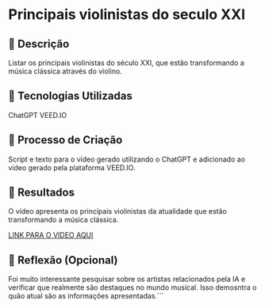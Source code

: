 # Principais violinistas do seculo XXI

## 📒 Descrição
Listar os principais violinistas do século XXI, que estão transformando a música clássica através do violino.

## 🤖 Tecnologias Utilizadas
ChatGPT
VEED.IO

## 🧐 Processo de Criação
Script e texto para o vídeo gerado  utilizando o ChatGPT e adicionado ao video gerado pela plataforma VEED.IO. 

## 🚀 Resultados
O vídeo apresenta os principais violinistas da atualidade que estão transformando a música clássica.

[LINK PARA O VIDEO AQUI](https://youtube.com/shorts/O9czfe4vSlE?feature=share)

## 💭 Reflexão (Opcional)
Foi muito interessante pesquisar sobre os artistas relacionados pela IA e verificar que realmente são destaques no mundo musical. Isso demosntra o quão atual são as informações apresentadas.```
